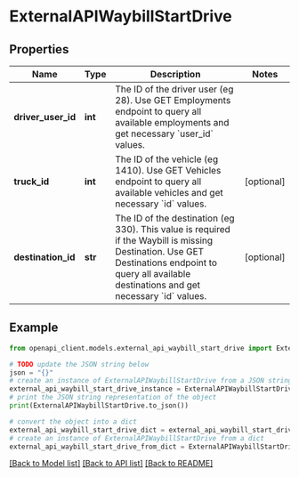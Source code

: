 # ExternalAPIWaybillStartDrive


## Properties

Name | Type | Description | Notes
------------ | ------------- | ------------- | -------------
**driver_user_id** | **int** | The ID of the driver user (eg 28). Use GET Employments endpoint to query all available employments and get necessary &#x60;user_id&#x60; values. | 
**truck_id** | **int** | The ID of the vehicle (eg 1410). Use GET Vehicles endpoint to query all available vehicles and get necessary &#x60;id&#x60; values. | [optional] 
**destination_id** | **str** | The ID of the destination (eg 330). This value is required if the Waybill is missing Destination. Use GET Destinations endpoint to query all available destinations and get necessary &#x60;id&#x60; values. | [optional] 

## Example

```python
from openapi_client.models.external_api_waybill_start_drive import ExternalAPIWaybillStartDrive

# TODO update the JSON string below
json = "{}"
# create an instance of ExternalAPIWaybillStartDrive from a JSON string
external_api_waybill_start_drive_instance = ExternalAPIWaybillStartDrive.from_json(json)
# print the JSON string representation of the object
print(ExternalAPIWaybillStartDrive.to_json())

# convert the object into a dict
external_api_waybill_start_drive_dict = external_api_waybill_start_drive_instance.to_dict()
# create an instance of ExternalAPIWaybillStartDrive from a dict
external_api_waybill_start_drive_from_dict = ExternalAPIWaybillStartDrive.from_dict(external_api_waybill_start_drive_dict)
```
[[Back to Model list]](../README.md#documentation-for-models) [[Back to API list]](../README.md#documentation-for-api-endpoints) [[Back to README]](../README.md)


